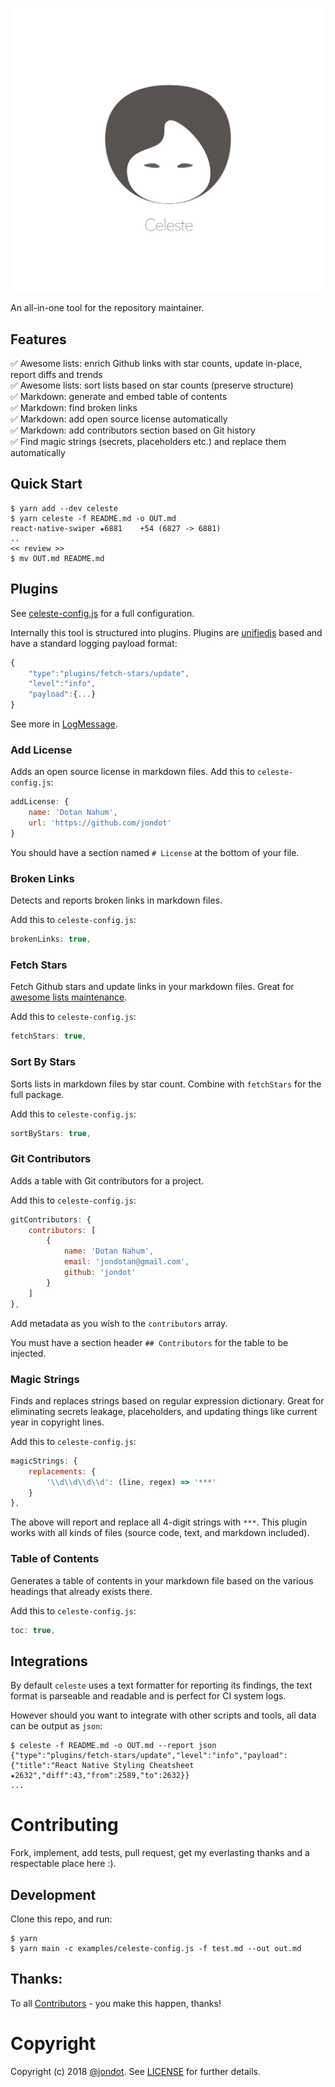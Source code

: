 ![](media/cover.png)

An all-in-one tool for the repository maintainer.


## Features

✅ Awesome lists: enrich Github links with star counts, update in-place, report diffs and trends  
✅ Awesome lists: sort lists based on star counts (preserve structure)  
✅ Markdown: generate and embed table of contents   
✅ Markdown: find broken links  
✅ Markdown: add open source license automatically  
✅ Markdown: add contributors section based on Git history   
✅ Find magic strings (secrets, placeholders etc.) and replace them automatically  


## Quick Start

```
$ yarn add --dev celeste
$ yarn celeste -f README.md -o OUT.md
react-native-swiper ★6881	 +54 (6827 -> 6881)
..
<< review >>
$ mv OUT.md README.md
```

## Plugins

See [celeste-config.js](examples/celeste-config.js) for a full configuration.


Internally this tool is structured into plugins. Plugins are [unifiedjs](https://github.com/unifiedjs/unified) based and have a standard logging payload format:

```js
{
    "type":"plugins/fetch-stars/update",
    "level":"info",
    "payload":{...}
}
```

See more in [LogMessage](src/types.js).


### Add License

Adds an open source license in markdown files. Add this to `celeste-config.js`:

```js
addLicense: {
    name: 'Dotan Nahum',
    url: 'https://github.com/jondot'
}
```

You should have a section named `# License` at the bottom of your file.

### Broken Links

Detects and reports broken links in markdown files.

Add this to `celeste-config.js`:

```js
brokenLinks: true,
```

### Fetch Stars

Fetch Github stars and update links in your markdown files. Great for [awesome lists maintenance](https://github.com/jondot/awesome-react-native).


Add this to `celeste-config.js`:

```js
fetchStars: true,
```

### Sort By Stars

Sorts lists in markdown files by star count. Combine with `fetchStars` for the full package. 

Add this to `celeste-config.js`:

```js
sortByStars: true,
```

### Git Contributors

Adds a table with Git contributors for a project.

Add this to `celeste-config.js`:

```js
gitContributors: {
    contributors: [
        {
            name: 'Dotan Nahum',
            email: 'jondotan@gmail.com',
            github: 'jondot'
        }
    ]
},
```

Add metadata as you wish to the `contributors`   array.

You must have a section header `## Contributors` for the table to be injected.

### Magic Strings

Finds and replaces strings based on regular expression dictionary. Great for eliminating secrets leakage, placeholders, and updating things like current year in copyright lines.

Add this to `celeste-config.js`:

```js
magicStrings: {
    replacements: {
        '\\d\\d\\d\\d': (line, regex) => '***'
    }
},
```

The above will report and replace all 4-digit strings with `***`. This plugin works with all kinds of files (source code, text, and markdown included).

### Table of Contents

Generates a table of contents in your markdown file based on the various headings that already exists there.

Add this to `celeste-config.js`:

```js
toc: true,
```


## Integrations

By default `celeste` uses a text formatter for reporting its findings, the text format is parseable and readable and is perfect for CI system logs.

However should you want to integrate with other scripts and tools, all data can be output as `json`:

```
$ celeste -f README.md -o OUT.md --report json
{"type":"plugins/fetch-stars/update","level":"info","payload":{"title":"React Native Styling Cheatsheet ★2632","diff":43,"from":2589,"to":2632}}
...
```


# Contributing

Fork, implement, add tests, pull request, get my everlasting thanks and a respectable place here :).

## Development

Clone this repo, and run:

```
$ yarn
$ yarn main -c examples/celeste-config.js -f test.md --out out.md
```


## Thanks:


To all [Contributors](https://github.com/jondot/celeste/graphs/contributors) - you make this happen, thanks!


# Copyright

Copyright (c) 2018 [@jondot](http://twitter.com/jondot). See [LICENSE](LICENSE.txt) for further details.
